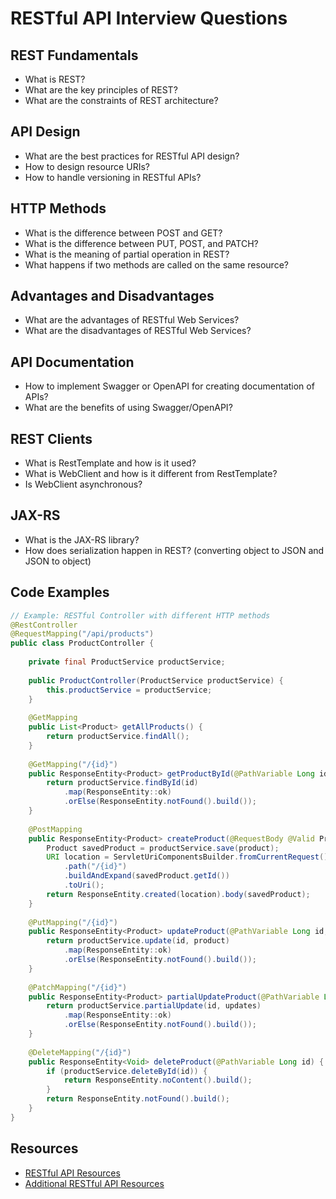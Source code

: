 # RESTful API Interview Questions

## REST Fundamentals

- What is REST?
- What are the key principles of REST?
- What are the constraints of REST architecture?

## API Design

- What are the best practices for RESTful API design?
- How to design resource URIs?
- How to handle versioning in RESTful APIs?

## HTTP Methods

- What is the difference between POST and GET?
- What is the difference between PUT, POST, and PATCH?
- What is the meaning of partial operation in REST?
- What happens if two methods are called on the same resource?

## Advantages and Disadvantages

- What are the advantages of RESTful Web Services?
- What are the disadvantages of RESTful Web Services?

## API Documentation

- How to implement Swagger or OpenAPI for creating documentation of APIs?
- What are the benefits of using Swagger/OpenAPI?

## REST Clients

- What is RestTemplate and how is it used?
- What is WebClient and how is it different from RestTemplate?
- Is WebClient asynchronous?

## JAX-RS

- What is the JAX-RS library?
- How does serialization happen in REST? (converting object to JSON and JSON to object)

## Code Examples

```java
// Example: RESTful Controller with different HTTP methods
@RestController
@RequestMapping("/api/products")
public class ProductController {
    
    private final ProductService productService;
    
    public ProductController(ProductService productService) {
        this.productService = productService;
    }
    
    @GetMapping
    public List<Product> getAllProducts() {
        return productService.findAll();
    }
    
    @GetMapping("/{id}")
    public ResponseEntity<Product> getProductById(@PathVariable Long id) {
        return productService.findById(id)
            .map(ResponseEntity::ok)
            .orElse(ResponseEntity.notFound().build());
    }
    
    @PostMapping
    public ResponseEntity<Product> createProduct(@RequestBody @Valid Product product) {
        Product savedProduct = productService.save(product);
        URI location = ServletUriComponentsBuilder.fromCurrentRequest()
            .path("/{id}")
            .buildAndExpand(savedProduct.getId())
            .toUri();
        return ResponseEntity.created(location).body(savedProduct);
    }
    
    @PutMapping("/{id}")
    public ResponseEntity<Product> updateProduct(@PathVariable Long id, @RequestBody @Valid Product product) {
        return productService.update(id, product)
            .map(ResponseEntity::ok)
            .orElse(ResponseEntity.notFound().build());
    }
    
    @PatchMapping("/{id}")
    public ResponseEntity<Product> partialUpdateProduct(@PathVariable Long id, @RequestBody Map<String, Object> updates) {
        return productService.partialUpdate(id, updates)
            .map(ResponseEntity::ok)
            .orElse(ResponseEntity.notFound().build());
    }
    
    @DeleteMapping("/{id}")
    public ResponseEntity<Void> deleteProduct(@PathVariable Long id) {
        if (productService.deleteById(id)) {
            return ResponseEntity.noContent().build();
        }
        return ResponseEntity.notFound().build();
    }
}
```

## Resources

- [RESTful API Resources](https://docs.google.com/document/d/12fm5rtLH1rsYOeVMNM2OWaAQj4nN_SXwYh6bsWVvXtg/edit)
- [Additional RESTful API Resources](https://drive.google.com/drive/u/1/folders/1IP1eFO10BkqVoe9tXo97YM4UwJ_d09OZ)